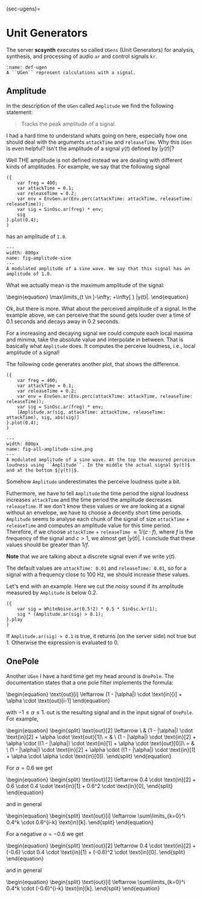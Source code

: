 (sec-ugens)=
# Unit Generators

The server **scsynth** executes so called ``UGens`` (Unit Generators) for analysis, synthesis, and processing of audio ``ar`` and control signals ``kr``.

```{admonition} UGen
:name: def-ugen
A ``UGen`` represent calculations with a signal.

```

## Amplitude

In the description of the ``UGen`` called ``Amplitude`` we find the following statement:

>Tracks the peak amplitude of a signal.

I had a hard time to understand whats going on here, especially how one should deal with the arguments ``attackTime`` and ``releaseTime``.
Why this ``UGen`` is even helpful?
Isn't the amplitude of a signal $y(t)$ defined by $|y(t)|$?

Well THE amplitude is not defined instead we are dealing with different kinds of amplitudes.
For example, we say that the following signal 

```isc
({
    var freg = 400;
    var attackTime = 0.1;
    var releaseTime = 0.2;
    var env = EnvGen.ar(Env.perc(attackTime: attackTime, releaseTime: releaseTime));
    var sig = SinOsc.ar(freg) * env;
    sig
}.plot(0.4);
)
```

has an amplitude of ``1.0``.

```{figure} ../../figs/supercollider/amplitude/amplitude-sine.png
---
width: 800px
name: fig-amplitude-sine
---
A modulated amplitude of a sine wave. We say that this signal has an amplitude of 1.0.
```

What we actually mean is the maximum amplitude of the signal:

\begin{equation}
\max\limits_{t \in ]-\infty; +\infty[ } |y(t)|.
\end{equation}

Ok, but there is more.
What about the perceived amplitude of a signal.
In the example above, we can perceive that the sound gets louder over a time of 0.1 seconds and decays away in 0.2 seconds.

For a increasing and decaying signal we could compute each local maxima and minima, take the absolute value and interpolate in between.
That is basically what ``Amplitude`` does.
It computes the perceive loudness, i.e., local amplitude of a signal!

The following code generates another plot, that shows the difference.

```isc
({
    var freg = 400;
    var attackTime = 0.1;
    var releaseTime = 0.2;
    var env = EnvGen.ar(Env.perc(attackTime: attackTime, releaseTime: releaseTime));
    var sig = SinOsc.ar(freg) * env;
    [Amplitude.ar(sig, attackTime: attackTime, releaseTime: attackTime), sig, abs(sig)]
}.plot(0.4);
)
```

```{figure} ../../figs/supercollider/amplitude/all-amplitude-sine.png
---
width: 800px
name: fig-all-amplitude-sine.png
---
A modulated amplitude of a sine wave. At the top the measured perceive loudness using ``Amplitude``. In the middle the actual signal $y(t)$ and at the bottom $|y(t)|$.
```

Somehow ``Amplitude`` underestimates the perceive loudness quite a bit.

Futhermore, we have to tell ``Amplitude`` the time period the signal loudness increases ``attackTime`` and the time period the amplitude decreases ``releaseTime``.
If we don't know these values or we are looking at a signal without an envelope, we have to choose a decently short time periods.
``Amplitude`` seems to analyse each chunk of the signal of size ``attackTime`` + ``releaseTime`` and computes an amplitude value for this time period.
Therefore, if we choose ``attackTime`` + ``releaseTime`` $\approx 1/(c \cdot f)$, where $f$ is the frequency of the signal and $c > 1$, we almost get $|y(t)|$.
I conclude that these values should be greater than $1/f$.

**Note** that we are talking about a discrete signal even if we write $y(t)$.

The default values are ``attackTime: 0.01`` and ``releaseTime: 0.01``, so for a signal with a frequency close to $100$ Hz, we should increase these values.

Let's end with an example.
Here we cut the noisy sound if its amplitude measured by ``Amplitude`` is below 0.2.

```isc
({ 
    var sig = WhiteNoise.ar(0.5!2) * 0.5 * SinOsc.kr(1);
    sig * (Amplitude.ar(sig) > 0.1);
}.play
)
```

If ``Amplitude.ar(sig) > 0.1`` is true, it returns (on the server side) not true but 1.
Otherwise the expression is evaluated to 0.

## OnePole

Another ``UGen`` I have a hard time get my head around is ``OnePole``.
The documentation states that a one pole filter implements the formula:

\begin{equation}
\text{out}[i] \leftarrow (1 - |\alpha|) \cdot \text{in}[i] + \alpha \cdot \text{out}[i-1]
\end{equation}

with $-1 \leq \alpha \leq 1$.
$\text{out}$ is the resulting signal and $\text{in}$ the input signal of ``OnePole``.
For example,

\begin{equation}
\begin{split}
\text{out}[2] \leftarrow \ & (1 - |\alpha|) \cdot \text{in}[2] + \alpha \cdot \text{out}[1]\\
= & \ (1 - |\alpha|) \cdot \text{in}[2] + \alpha \cdot ((1 - |\alpha|) \cdot \text{in}[1] + \alpha \cdot \text{out}[0])\\
= & \ (1 - |\alpha|) \cdot \text{in}[2] + \alpha \cdot ((1 - |\alpha|) \cdot \text{in}[1] + \alpha \cdot \alpha \cdot \text{in}[0]).
\end{split}
\end{equation}

For $\alpha = 0.6$ we get

\begin{equation}
\begin{split}
\text{out}[2] \leftarrow 0.4 \cdot \text{in}[2] + 0.6 \cdot 0.4 \cdot \text{in}[1] + 0.6^2 \cdot \text{in}[0],
\end{split}
\end{equation}

and in general

\begin{equation}
\begin{split}
\text{out}[i] \leftarrow \sum\limits_{k=0}^i 0.4^k \cdot 0.6^{i-k} \text{in}[k].
\end{split}
\end{equation}

For a negative $\alpha = -0.6$ we get

\begin{equation}
\begin{split}
\text{out}[2] \leftarrow 0.4 \cdot \text{in}[2] + (-0.6) \cdot 0.4 \cdot \text{in}[1] + (-0.6)^2 \cdot \text{in}[0].
\end{split}
\end{equation}

and in general

\begin{equation}
\begin{split}
\text{out}[i] \leftarrow \sum\limits_{k=0}^i 0.4^k \cdot (-0.6)^{i-k} \text{in}[k].
\end{split}
\end{equation}